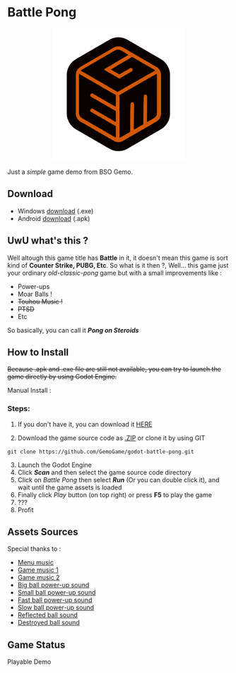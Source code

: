 # Battle Pong
<p align="center">
  <img width="300" height="300" src="logo.png">
</p>

Just a _simple_ game demo from BSO Gemo.

## Download
- Windows [download](https://github.com/GemoGame/godot-battle-pong/releases/download/demo/Battle.Pong.Demo.zip) (.exe)
- Android [download](https://github.com/GemoGame/godot-battle-pong/releases/download/demo/Battle.Pong.Demo.apk) (.apk)


## UwU what's this ?
Well altough this game title has **Battle** in it, it doesn't mean this game is sort kind of **Counter Strike, PUBG, Etc**.
So what is it then ?, Well... this game just your ordinary _old-classic-pong_ game but with a small improvements like :
- Power-ups
- Moar Balls !
- ~~Touhou Music !~~
- ~~PTSD~~
- Etc

So basically, you can call it _**Pong on Steroids**_


## How to Install
~~Because .apk and .exe file are still not available, you can try to launch the game directly by using Godot Engine.~~

Manual Install :
### Steps:
1. If you don't have it, you can download it [HERE](https://godotengine.org/download/)

2. Download the game source code as [.ZIP](https://github.com/GemoGame/godot-battle-pong/archive/master.zip) 
or clone it by using GIT

```
git clone https://github.com/GemoGame/godot-battle-pong.git
```

3. Launch the Godot Engine
4. Click **_Scan_** and then select the game source code directory
5. Click on _Battle Pong_ then select **_Run_** (Or you can double click it), and wait until the game assets is loaded
6. Finally click _Play_ button (on top right) or press **F5** to play the game
7. ???
8. Profit 


## Assets Sources
Special thanks to :
- [Menu music](https://www.youtube.com/watch?v=QBMntMPXA98)
- [Game music 1](https://www.youtube.com/watch?v=YIg-WFd0PYI)
- [Game music 2](https://www.youtube.com/watch?v=uW9yLQpvP0c)
- [Big ball power-up sound](http://soundbible.com/2068-Woosh.html)
- [Small ball power-up sound](http://soundbible.com/2067-Blop.html)
- [Fast ball power-up sound](http://soundbible.com/1087-Laser.html)
- [Slow ball power-up sound](http://soundbible.com/670-Swooshing.html)
- [Reflected ball sound](http://soundbible.com/1473-Camera-Flash.html)
- [Destroyed ball sound](http://soundbible.com/1658-Mirror-Breaking.html)


## Game Status
Playable Demo
